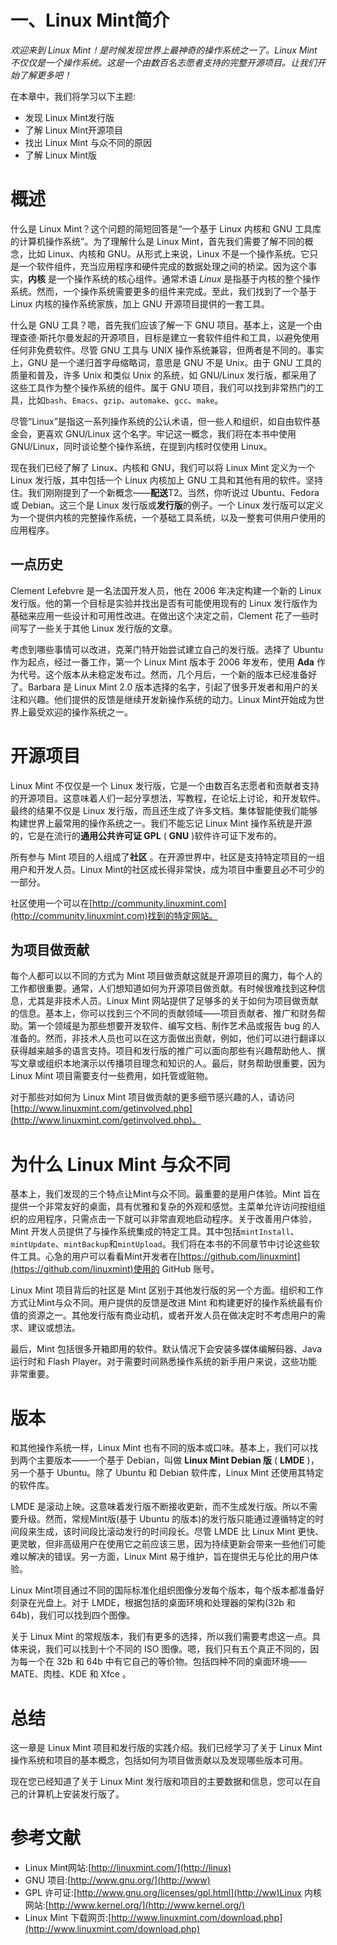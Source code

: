 # 一、Linux Mint简介

*欢迎来到 Linux Mint！是时候发现世界上最神奇的操作系统之一了。Linux Mint 不仅仅是一个操作系统。这是一个由数百名志愿者支持的完整开源项目。让我们开始了解更多吧！*

在本章中，我们将学习以下主题:

*   发现 Linux Mint发行版
*   了解 Linux Mint开源项目
*   找出 Linux Mint 与众不同的原因
*   了解 Linux Mint版

# 概述

什么是 Linux Mint？这个问题的简短回答是“一个基于 Linux 内核和 GNU 工具库的计算机操作系统”。为了理解什么是 Linux Mint，首先我们需要了解不同的概念，比如 Linux、内核和 GNU。从形式上来说，Linux 不是一个操作系统。它只是一个软件组件，充当应用程序和硬件完成的数据处理之间的桥梁。因为这个事实，**内核** 是一个操作系统的核心组件。通常术语 *Linux* 是指基于内核的整个操作系统。然而，一个操作系统需要更多的组件来完成。至此，我们找到了一个基于 Linux 内核的操作系统家族，加上 GNU 开源项目提供的一套工具。

什么是 GNU 工具？嗯，首先我们应该了解一下 GNU 项目。基本上，这是一个由理查德·斯托尔曼发起的开源项目，目标是建立一套软件组件和工具，以避免使用任何非免费软件。尽管 GNU 工具与 UNIX 操作系统兼容，但两者是不同的。事实上，GNU 是一个递归首字母缩略词，意思是 GNU 不是 Unix。由于 GNU 工具的质量和普及，许多 Unix 和类似 Unix 的系统，如 GNU/Linux 发行版，都采用了这些工具作为整个操作系统的组件。属于 GNU 项目，我们可以找到非常热门的工具，比如`bash`、`Emacs`、`gzip`、`automake`、`gcc`、`make`。

尽管“Linux”是指这一系列操作系统的公认术语，但一些人和组织，如自由软件基金会，更喜欢 GNU/Linux 这个名字。牢记这一概念，我们将在本书中使用 GNU/Linux，同时谈论整个操作系统，在提到内核时仅使用 Linux。

现在我们已经了解了 Linux、内核和 GNU，我们可以将 Linux Mint 定义为一个 Linux 发行版，其中包括一个 Linux 内核加上 GNU 工具和其他有用的软件。坚持住。我们刚刚提到了一个新概念——**配送**T2。当然，你听说过 Ubuntu、Fedora 或 Debian。这三个是 Linux 发行版或**发行版**的例子。一个 Linux 发行版可以定义为一个提供内核的完整操作系统，一个基础工具系统，以及一整套可供用户使用的应用程序。

## 一点历史

Clement Lefebvre 是一名法国开发人员，他在 2006 年决定构建一个新的 Linux 发行版。他的第一个目标是实验并找出是否有可能使用现有的 Linux 发行版作为基础来应用一些设计和可用性改进。在做出这个决定之前，Clement 花了一些时间写了一些关于其他 Linux 发行版的文章。

考虑到哪些事情可以改进，克莱门特开始尝试建立自己的发行版。选择了 Ubuntu 作为起点，经过一番工作，第一个 Linux Mint 版本于 2006 年发布，使用 **Ada** 作为代号。这个版本从未稳定发布过。然而，几个月后，一个新的版本已经准备好了。Barbara 是 Linux Mint 2.0 版本选择的名字，引起了很多开发者和用户的关注和兴趣。他们提供的反馈是继续开发新操作系统的动力。Linux Mint开始成为世界上最受欢迎的操作系统之一。

# 开源项目

Linux Mint 不仅仅是一个 Linux 发行版，它是一个由数百名志愿者和贡献者支持的开源项目。这意味着人们一起分享想法，写教程，在论坛上讨论，和开发软件。最终的结果不仅是 Linux 发行版，而且还生成了许多文档。集体智能使我们能够构建世界上最常用的操作系统之一。我们不能忘记 Linux Mint 操作系统是开源的，它是在流行的**通用公共许可证 GPL** ( **GNU** )软件许可证下发布的。

所有参与 Mint 项目的人组成了**社区** 。在开源世界中，社区是支持特定项目的一组用户和开发人员。Linux Mint的社区成长得非常快，成为项目中重要且必不可少的一部分。

社区使用一个可以在[http://community.linuxmint.com](http://community.linuxmint.com)找到的特定网站。

## 为项目做贡献

每个人都可以以不同的方式为 Mint 项目做贡献这就是开源项目的魔力，每个人的工作都很重要。通常，人们想知道如何为开源项目做贡献。有时候很难找到这种信息，尤其是非技术人员。Linux Mint 网站提供了足够多的关于如何为项目做贡献的信息。基本上，你可以找到三个不同的贡献领域——项目贡献者、推广和财务帮助。第一个领域是为那些想要开发软件、编写文档、制作艺术品或报告 bug 的人准备的。然而，非技术人员也可以在这方面做出贡献，例如，他们可以进行翻译以获得越来越多的语言支持。项目和发行版的推广可以面向那些有兴趣帮助他人、撰写文章或组织本地演示以传播项目理念和知识的人。最后，财务帮助很重要，因为 Linux Mint 项目需要支付一些费用，如托管或赃物。

对于那些对如何为 Linux Mint 项目做贡献的更多细节感兴趣的人，请访问[http://www.linuxmint.com/getinvolved.php](http://www.linuxmint.com/getinvolved.php)。

# 为什么 Linux Mint 与众不同

基本上，我们发现的三个特点让Mint与众不同。最重要的是用户体验。Mint 旨在提供一个非常友好的桌面，具有优雅和复杂的外观和感觉。主菜单允许访问按组组织的应用程序，只需点击一下就可以非常直观地启动程序。关于改善用户体验，Mint 开发人员提供了与操作系统集成的特定工具。其中包括`mintInstall`、`mintUpdate`、`mintBackup`和`mintUpload`。我们将在本书的不同章节中讨论这些软件工具。心急的用户可以看看Mint开发者在[https://github.com/linuxmint](https://github.com/linuxmint)使用的 GitHub 账号。

Linux Mint 项目背后的社区是 Mint 区别于其他发行版的另一个方面。组织和工作方式让Mint与众不同。用户提供的反馈是改进 Mint 和构建更好的操作系统最有价值的资源之一。其他发行版有商业动机，或者开发人员在做决定时不考虑用户的需求、建议或想法。

最后，Mint 包括很多开箱即用的软件。默认情况下会安装多媒体编解码器、Java 运行时和 Flash Player。对于需要时间熟悉操作系统的新手用户来说，这些功能非常重要。

# 版本

和其他操作系统一样，Linux Mint 也有不同的版本或口味。基本上，我们可以找到两个主要版本——一个基于 Debian，叫做 **Linux Mint Debian 版** ( **LMDE** )，另一个基于 Ubuntu。除了 Ubuntu 和 Debian 软件库，Linux Mint 还使用其特定的软件库。

LMDE 是滚动上映。这意味着发行版不断接收更新，而不生成发行版。所以不需要升级。然而，常规Mint版(基于 Ubuntu 的版本)的发行版只能通过遵循特定的时间段来生成，该时间段比滚动发行的时间段长。尽管 LMDE 比 Linux Mint 更快、更灵敏，但非高级用户在使用它之前应该三思，因为持续更新会带来一些他们可能难以解决的错误。另一方面，Linux Mint 易于维护，旨在提供无与伦比的用户体验。

Linux Mint项目通过不同的国际标准化组织图像分发每个版本，每个版本都准备好刻录在光盘上。对于 LMDE，根据包括的桌面环境和处理器的架构(32b 和 64b)，我们可以找到四个图像。

关于 Linux Mint 的常规版本，我们有更多的选择，所以我们需要考虑这一点。具体来说，我们可以找到十个不同的 ISO 图像。嗯，我们只有五个真正不同的，因为每一个在 32b 和 64b 中有它自己的等价物。包括四种不同的桌面环境——MATE、肉桂、KDE 和 Xfce 。

# 总结

这一章是 Linux Mint 项目和发行版的实践介绍。我们已经学习了关于 Linux Mint 操作系统和项目的基本概念，包括如何为项目做贡献以及发现哪些版本可用。

现在您已经知道了关于 Linux Mint 发行版和项目的主要数据和信息，您可以在自己的计算机上安装发行版了。

# 参考文献

*   Linux Mint网站:[http://linuxmint.com/](http://linux)
*   GNU 项目:[http://www.gnu.org/](http://www)
*   GPL 许可证:[http://www.gnu.org/licenses/gpl.html](http://ww)Linux 内核网站:[http://www.kernel.org/](http://www.kernel.org/)
*   Linux Mint 下载网页:[http://www.linuxmint.com/download.php](http://www.linuxmint.com/download.php)